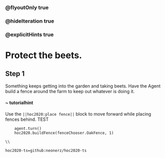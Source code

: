 ### @flyoutOnly true
### @hideIteration true
### @explicitHints true

# Protect the beets.

## Step 1
Something keeps getting into the garden and taking beets. Have the Agent build a fence around the farm to keep out whatever is doing it.

#### ~ tutorialhint 
Use the ``||hoc2020:place fence||`` block to move forward while placing fences behind. TEST

```ghost
    agent.turn()
    hoc2020.buildFence(fenceChooser.OakFence, 1)
```
```template
\\
```
```package
hoc2020-ts=github:neonerz/hoc2020-ts
```